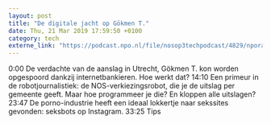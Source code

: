 ```yaml
---
layout: post
title: "De digitale jacht op Gökmen T."
date: Thu, 21 Mar 2019 17:59:50 +0100
category: tech
externe_link: "https://podcast.npo.nl/file/nosop3techpodcast/4829/nporadio1_nosop3techpodcast_20190321_de-digitale-jacht-op-gokmen-t_81Q4DT.mp3"
---
```


0:00 De verdachte van de aanslag in Utrecht, Gökmen T. kon worden opgespoord dankzij internetbankieren. Hoe werkt dat?
14:10 Een primeur in de robotjournalistiek: de NOS-verkiezingsrobot, die je de uitslag per gemeente geeft. Maar hoe programmeer je die? En kloppen alle uitslagen?
23:47 De porno-industrie heeft een ideaal lokkertje naar sekssites gevonden: seksbots op Instagram. 
33:25 Tips
